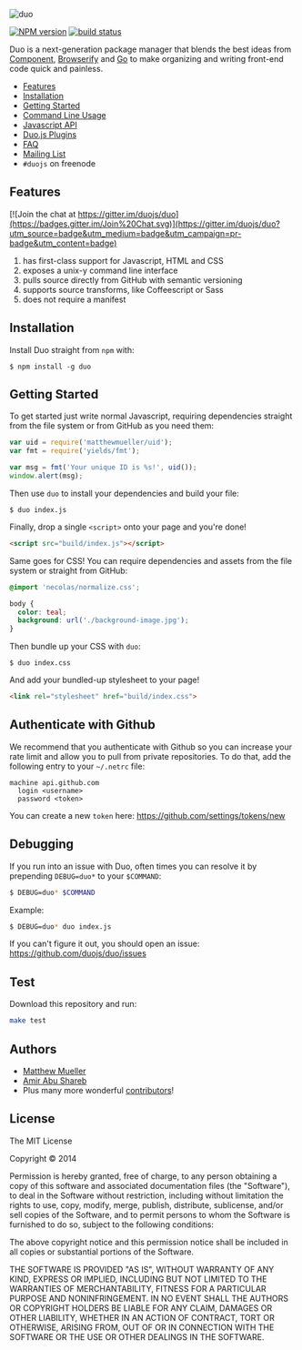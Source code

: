![duo](https://i.cloudup.com/zxYO3-GNkP.png)

[![NPM version][npm-image]][npm-url]
[![build status][travis-image]][travis-url]

Duo is a next-generation package manager that blends the best ideas from [Component](https://github.com/component/component), [Browserify](https://github.com/substack/node-browserify) and [Go](http://golang.org/) to make organizing and writing front-end code quick and painless.

- [Features](#features)
- [Installation](#installation)
- [Getting Started](#getting-started)
- [Command Line Usage](/docs/cli.md)
- [Javascript API](/docs/api.md)
- [Duo.js Plugins](https://github.com/duojs/duo/wiki/Third-Party-Libraries)
- [FAQ](/docs/faq.md)
- [Mailing List](https://groups.google.com/forum/#!forum/duojs)
- `#duojs` on freenode


## Features

[![Join the chat at https://gitter.im/duojs/duo](https://badges.gitter.im/Join%20Chat.svg)](https://gitter.im/duojs/duo?utm_source=badge&utm_medium=badge&utm_campaign=pr-badge&utm_content=badge)

  1. has first-class support for Javascript, HTML and CSS
  2. exposes a unix-y command line interface
  3. pulls source directly from GitHub with semantic versioning
  4. supports source transforms, like Coffeescript or Sass
  5. does not require a manifest


## Installation

Install Duo straight from `npm` with:

```
$ npm install -g duo
```

## Getting Started

To get started just write normal Javascript, requiring dependencies straight from the file system or from GitHub as you need them:

```js
var uid = require('matthewmueller/uid');
var fmt = require('yields/fmt');

var msg = fmt('Your unique ID is %s!', uid());
window.alert(msg);
```

Then use `duo` to install your dependencies and build your file:

```
$ duo index.js
```

Finally, drop a single `<script>` onto your page and you're done!

```html
<script src="build/index.js"></script>
```

Same goes for CSS! You can require dependencies and assets from the file system or straight from GitHub:

```css
@import 'necolas/normalize.css';

body {
  color: teal;
  background: url('./background-image.jpg');
}
```

Then bundle up your CSS with `duo`:

```
$ duo index.css
```

And add your bundled-up stylesheet to your page!

```html
<link rel="stylesheet" href="build/index.css">
```

## Authenticate with Github

We recommend that you authenticate with Github so you can increase your rate limit and allow you to pull from private repositories. To do that, add the following entry to your `~/.netrc` file:

    machine api.github.com
      login <username>
      password <token>

You can create a new `token` here: https://github.com/settings/tokens/new

## Debugging

If you run into an issue with Duo, often times you can resolve it by prepending `DEBUG=duo*` to your `$COMMAND`:

```bash
$ DEBUG=duo* $COMMAND
```

Example:

```bash
$ DEBUG=duo* duo index.js
```

If you can't figure it out, you should open an issue: https://github.com/duojs/duo/issues

## Test

Download this repository and run:

```bash
make test
```

## Authors

- [Matthew Mueller](https://github.com/MatthewMueller)
- [Amir Abu Shareb](https://github.com/yields)
- Plus many more wonderful [contributors](https://github.com/duojs/duo/graphs/contributors)!

## License

The MIT License

Copyright &copy; 2014

Permission is hereby granted, free of charge, to any person obtaining a copy of this software and associated documentation files (the "Software"), to deal in the Software without restriction, including without limitation the rights to use, copy, modify, merge, publish, distribute, sublicense, and/or sell copies of the Software, and to permit persons to whom the Software is furnished to do so, subject to the following conditions:

The above copyright notice and this permission notice shall be included in all copies or substantial portions of the Software.

THE SOFTWARE IS PROVIDED "AS IS", WITHOUT WARRANTY OF ANY KIND, EXPRESS OR IMPLIED, INCLUDING BUT NOT LIMITED TO THE WARRANTIES OF MERCHANTABILITY, FITNESS FOR A PARTICULAR PURPOSE AND NONINFRINGEMENT. IN NO EVENT SHALL THE AUTHORS OR COPYRIGHT HOLDERS BE LIABLE FOR ANY CLAIM, DAMAGES OR OTHER LIABILITY, WHETHER IN AN ACTION OF CONTRACT, TORT OR OTHERWISE, ARISING FROM, OUT OF OR IN CONNECTION WITH THE SOFTWARE OR THE USE OR OTHER DEALINGS IN THE SOFTWARE.

[npm-image]: https://img.shields.io/npm/v/duo.svg?style=flat
[npm-url]: https://npmjs.org/package/duo
[travis-image]: https://img.shields.io/travis/duojs/duo.svg?style=flat
[travis-url]: https://travis-ci.org/duojs/duo
